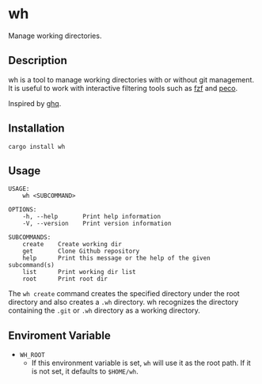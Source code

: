 # wh

Manage working directories.

## Description

wh is a tool to manage working directories with or without git management. It is useful to work with interactive filtering tools such as [fzf](https://github.com/junegunn/fzf) and [peco](https://github.com/peco/peco).

Inspired by [ghq](https://github.com/x-motemen/ghq).

## Installation

```
cargo install wh
```

## Usage

```
USAGE:
    wh <SUBCOMMAND>

OPTIONS:
    -h, --help       Print help information
    -V, --version    Print version information

SUBCOMMANDS:
    create    Create working dir
    get       Clone Github repository
    help      Print this message or the help of the given subcommand(s)
    list      Print working dir list
    root      Print root dir
```

The `wh create` command creates the specified directory under the root directory and also creates a `.wh` directory. wh recognizes the directory containing the `.git` or `.wh` directory as a working directory.

## Enviroment Variable

- `WH_ROOT`
  - If this environment variable is set, `wh` will use it as the root path. If it is not set, it defaults to `$HOME/wh`.
